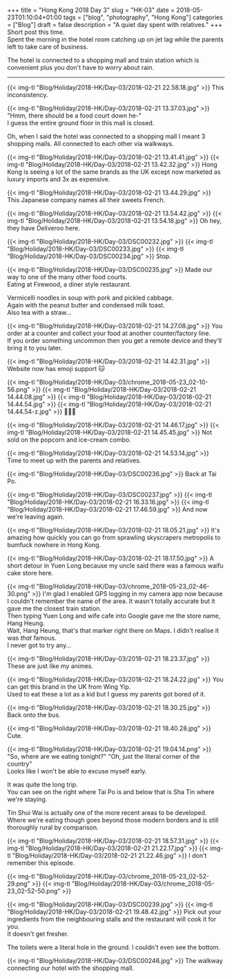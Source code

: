 +++
title = "Hong Kong 2018 Day 3"
slug = "HK-03"
date = 2018-05-23T01:10:04+01:00
tags = ["blog", "photography", "Hong Kong"]
categories = ["Blog"]
draft = false
description = "A quiet day spent with relatives."
+++
Short post this time.  
Spent the morning in the hotel room catching up on jet lag while the parents left to take care of business.

The hotel is connected to a shopping mall and train station which is convenient plus you don't have to worry about rain.

***
{{< img-tl "Blog/Holiday/2018-HK/Day-03/2018-02-21 22.58.18.jpg" >}}
This inconsistency.

{{< img-tl "Blog/Holiday/2018-HK/Day-03/2018-02-21 13.37.03.jpg" >}}
"Hmm, there should be a food court down he-"  
I guess the entire ground floor in this mall is closed.  

Oh, when I said the hotel was connected to a shopping mall I meant 3 shopping malls. All connected to each other via walkways.

{{< img-tl "Blog/Holiday/2018-HK/Day-03/2018-02-21 13.41.41.jpg" >}}
{{< img-tl "Blog/Holiday/2018-HK/Day-03/2018-02-21 13.42.32.jpg" >}}
Hong Kong is seeing a lot of the same brands as the UK except now marketed as luxury imports and 3x as expensive.

{{< img-tl "Blog/Holiday/2018-HK/Day-03/2018-02-21 13.44.29.jpg" >}}
This Japanese company names all their sweets French.

{{< img-tl "Blog/Holiday/2018-HK/Day-03/2018-02-21 13.54.42.jpg" >}}
{{< img-tl "Blog/Holiday/2018-HK/Day-03/2018-02-21 13.54.18.jpg" >}}
Oh hey, they have Deliveroo here.

{{< img-tl "Blog/Holiday/2018-HK/Day-03/DSC00232.jpg" >}}
{{< img-tl "Blog/Holiday/2018-HK/Day-03/DSC00233.jpg" >}}
{{< img-tl "Blog/Holiday/2018-HK/Day-03/DSC00234.jpg" >}}
Stop.

{{< img-tl "Blog/Holiday/2018-HK/Day-03/DSC00235.jpg" >}}
Made our way to one of the many other food courts.  
Eating at Firewood, a diner style restaurant.  

Vermicelli noodles in soup with pork and pickled cabbage.  
Again with the peanut butter and condensed milk toast.  
Also tea with a straw...

{{< img-tl "Blog/Holiday/2018-HK/Day-03/2018-02-21 14.27.08.jpg" >}}
You order at a counter and collect your food at another counter/factory line.  
If you order something uncommon then you get a remote device and they'll bring it to you later.

{{< img-tl "Blog/Holiday/2018-HK/Day-03/2018-02-21 14.42.31.jpg" >}}
Website now has emoji support :cat:

{{< img-tl "Blog/Holiday/2018-HK/Day-03/chrome_2018-05-23_02-10-56.png" >}}
{{< img-tl "Blog/Holiday/2018-HK/Day-03/2018-02-21 14.44.08.jpg" >}}
{{< img-tl "Blog/Holiday/2018-HK/Day-03/2018-02-21 14.44.54.jpg" >}}
{{< img-tl "Blog/Holiday/2018-HK/Day-03/2018-02-21 14.44.54-z.jpg" >}}
:eyes::eyes::eyes:

{{< img-tl "Blog/Holiday/2018-HK/Day-03/2018-02-21 14.46.17.jpg" >}}
{{< img-tl "Blog/Holiday/2018-HK/Day-03/2018-02-21 14.45.45.jpg" >}}
Not sold on the popcorn and ice-cream combo.

{{< img-tl "Blog/Holiday/2018-HK/Day-03/2018-02-21 14.53.14.jpg" >}}
Time to meet up with the parents and relatives.

{{< img-tl "Blog/Holiday/2018-HK/Day-03/DSC00236.jpg" >}}
Back at Tai Po.

{{< img-tl "Blog/Holiday/2018-HK/Day-03/DSC00237.jpg" >}}
{{< img-tl "Blog/Holiday/2018-HK/Day-03/2018-02-21 16.33.16.jpg" >}}
{{< img-tl "Blog/Holiday/2018-HK/Day-03/2018-02-21 17.46.59.jpg" >}}
And now we're leaving again.

{{< img-tl "Blog/Holiday/2018-HK/Day-03/2018-02-21 18.05.21.jpg" >}}
It's amazing how quickly you can go from sprawling skyscrapers metropolis to bumfuck nowhere in Hong Kong.

{{< img-tl "Blog/Holiday/2018-HK/Day-03/2018-02-21 18.17.50.jpg" >}}
A short detour in Yuen Long because my uncle said there was a famous waifu cake store here.  

{{< img-tl "Blog/Holiday/2018-HK/Day-03/chrome_2018-05-23_02-46-30.png" >}}
I'm glad I enabled GPS logging in my camera app now because I couldn't remember the name of the area. It wasn't totally accurate but it gave me the closest train station.  
Then typing Yuen Long and wife cafe into Google gave me the store name, Hang Heung.  
Wait, Hang Heung, that's that marker right there on Maps. I didn't realise it was _that_ famous.  
I never got to try any...

{{< img-tl "Blog/Holiday/2018-HK/Day-03/2018-02-21 18.23.37.jpg" >}}
These are just like my animes.

{{< img-tl "Blog/Holiday/2018-HK/Day-03/2018-02-21 18.24.22.jpg" >}}
You can get this brand in the UK from Wing Yip.  
Used to eat these a lot as a kid but I guess my parents got bored of it.

{{< img-tl "Blog/Holiday/2018-HK/Day-03/2018-02-21 18.30.25.jpg" >}}
Back onto the bus.

{{< img-tl "Blog/Holiday/2018-HK/Day-03/2018-02-21 18.40.28.jpg" >}}
Cute.

{{< img-tl "Blog/Holiday/2018-HK/Day-03/2018-02-21 19.04.14.png" >}}
"So, where are we eating tonight?" "Oh, just the literal corner of the country"  
Looks like I won't be able to excuse myself early.

It was quite the long trip.  
You can see on the right where Tai Po is and below that is Sha Tin where we're staying.

Tin Shui Wai is actually one of the more recent areas to be developed.  
Where we're eating though goes beyond those modern borders and is still thoroughly rural by comparison.

{{< img-tl "Blog/Holiday/2018-HK/Day-03/2018-02-21 18.57.31.jpg" >}}
{{< img-tl "Blog/Holiday/2018-HK/Day-03/2018-02-21 21.22.17.jpg" >}}
{{< img-tl "Blog/Holiday/2018-HK/Day-03/2018-02-21 21.22.46.jpg" >}}
I don't remember this episode.

{{< img-tl "Blog/Holiday/2018-HK/Day-03/chrome_2018-05-23_02-52-29.png" >}}
{{< img-tl "Blog/Holiday/2018-HK/Day-03/chrome_2018-05-23_02-52-50.png" >}}

{{< img-tl "Blog/Holiday/2018-HK/Day-03/DSC00239.jpg" >}}
{{< img-tl "Blog/Holiday/2018-HK/Day-03/2018-02-21 19.48.42.jpg" >}}
Pick out your ingredients from the neighbouring stalls and the restaurant will cook it for you.  
It doesn't get fresher.

The toilets were a literal hole in the ground. I couldn't even see the bottom.

{{< img-tl "Blog/Holiday/2018-HK/Day-03/DSC00246.jpg" >}}
The walkway connecting our hotel with the shopping mall.